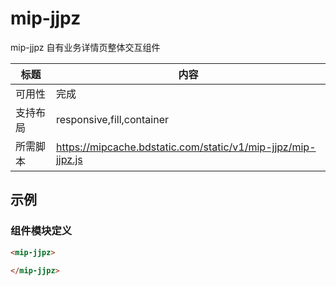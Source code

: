 # mip-jjpz

mip-jjpz  自有业务详情页整体交互组件

标题|内容
----|----
可用性|完成
支持布局|responsive,fill,container
所需脚本|https://mipcache.bdstatic.com/static/v1/mip-jjpz/mip-jjpz.js

## 示例

### 组件模块定义

```html
<mip-jjpz>

</mip-jjpz>
```


